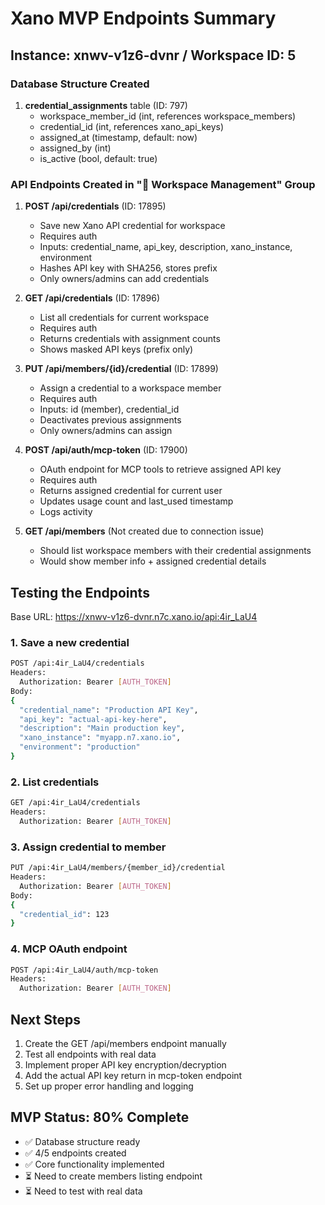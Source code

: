 # Xano MVP Endpoints Summary

## Instance: xnwv-v1z6-dvnr / Workspace ID: 5

### Database Structure Created

1. **credential_assignments** table (ID: 797)
   - workspace_member_id (int, references workspace_members)
   - credential_id (int, references xano_api_keys)
   - assigned_at (timestamp, default: now)
   - assigned_by (int)
   - is_active (bool, default: true)

### API Endpoints Created in "🏢 Workspace Management" Group

1. **POST /api/credentials** (ID: 17895)
   - Save new Xano API credential for workspace
   - Requires auth
   - Inputs: credential_name, api_key, description, xano_instance, environment
   - Hashes API key with SHA256, stores prefix
   - Only owners/admins can add credentials

2. **GET /api/credentials** (ID: 17896)
   - List all credentials for current workspace
   - Requires auth
   - Returns credentials with assignment counts
   - Shows masked API keys (prefix only)

3. **PUT /api/members/{id}/credential** (ID: 17899)
   - Assign a credential to a workspace member
   - Requires auth
   - Inputs: id (member), credential_id
   - Deactivates previous assignments
   - Only owners/admins can assign

4. **POST /api/auth/mcp-token** (ID: 17900)
   - OAuth endpoint for MCP tools to retrieve assigned API key
   - Requires auth
   - Returns assigned credential for current user
   - Updates usage count and last_used timestamp
   - Logs activity

5. **GET /api/members** (Not created due to connection issue)
   - Should list workspace members with their credential assignments
   - Would show member info + assigned credential details

## Testing the Endpoints

Base URL: https://xnwv-v1z6-dvnr.n7c.xano.io/api:4ir_LaU4

### 1. Save a new credential
```bash
POST /api:4ir_LaU4/credentials
Headers: 
  Authorization: Bearer [AUTH_TOKEN]
Body:
{
  "credential_name": "Production API Key",
  "api_key": "actual-api-key-here",
  "description": "Main production key",
  "xano_instance": "myapp.n7.xano.io",
  "environment": "production"
}
```

### 2. List credentials
```bash
GET /api:4ir_LaU4/credentials
Headers:
  Authorization: Bearer [AUTH_TOKEN]
```

### 3. Assign credential to member
```bash
PUT /api:4ir_LaU4/members/{member_id}/credential
Headers:
  Authorization: Bearer [AUTH_TOKEN]
Body:
{
  "credential_id": 123
}
```

### 4. MCP OAuth endpoint
```bash
POST /api:4ir_LaU4/auth/mcp-token
Headers:
  Authorization: Bearer [AUTH_TOKEN]
```

## Next Steps

1. Create the GET /api/members endpoint manually
2. Test all endpoints with real data
3. Implement proper API key encryption/decryption
4. Add the actual API key return in mcp-token endpoint
5. Set up proper error handling and logging

## MVP Status: 80% Complete

- ✅ Database structure ready
- ✅ 4/5 endpoints created
- ✅ Core functionality implemented
- ⏳ Need to create members listing endpoint
- ⏳ Need to test with real data